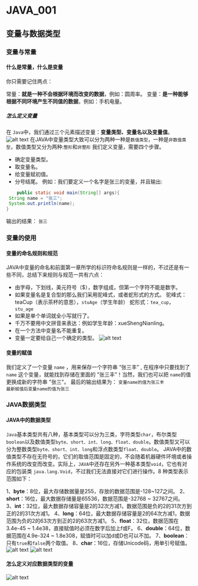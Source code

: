 # JAVA_001
## 变量与数据类型
### 变量与常量
#### 什么是常量，什么是变量
你只需要记住两点：

常量：**就是一种不会根据环境而改变的数据**，例如：圆周率。
变量：**是一种能够根据不同环境产生不同值的数据**，例如：手机电量。
##### 怎么定义变量
在 `Java`中，我们通过三个元素描述变量：**变量类型、变量名以及变量值**。
![alt text](https://data.educoder.net/api/attachments/MUxna09DTmo3eGhRWEk4aUNOLzNsdz09 )
在JAVA中变量类型大致可以分为两种一种是`数值类型`，一种是`非数值类型`，数值类型又分为两种:`整形`和`非整形`
我们定义变量，需要四个步骤。
* 确定变量类型。
* 取变量名。
* 给变量赋初值。
* 分号结尾。
例如：我们要定义一个名字是张三的变量，并且输出:
```java
    public static void main(String[] args){
 String name = "张三";
 System.out.println(name);
}
```
输出的结果： `张三`
### 变量的使用
#### 变量的命名规则和规范
JAVA中变量的命名和前面第一章所学的标识符命名规则是一样的，不过还是有一些不同，总结下来规则与规范一共有六点：

* 由字母，下划线，美元符号（$），数字组成，但第一个字符不能是数字。
* 如果变量名是复合型的那么我们采用驼峰式，或者蛇形式的方式。 驼峰式：teaCup（表示茶杯的意思），`stuAge`（学生年龄） 蛇形式：`tea_cup`，`stu_age`
* 如果是单个单词就全小写就行了。
* 千万不要用中文拼音来表达：例如学生年龄：xueShengNianling。
* 在一个方法中变量名不能重复。
* 变量一定要给自己一个确定的类型。
![alt text](https://data.educoder.net/api/attachments/OE4yb3ZCRitWU0NjNW1NVFFxL2VYQT09)
#### 变量的赋值
我们定义了一个变量 `name` ，用来保存一个字符串 “张三丰” , 在程序中只要找到了 `name` 这个变量，就能找到存储在里面的 ”张三丰”！当然，我们也可以把 `name`的值更换成新的字符串 "张三"。
最后的输出结果为：
`变量name的值为张三丰`  
`最新赋值后变量name的值为张三`
### JAVA数据类型
#### JAVA中的数据类型
`Java`基本类型共有八种，基本类型可以分为三类，字符类型`char`，布尔类型`boolean`以及数值类型`byte、short、int、long、float、double`。数值类型又可以分为整数类型`byte、short、int、long`和浮点数类型`float、double`。
JAVA中的数值类型不存在无符号的，它们的取值范围是固定的，不会随着机器硬件环境或者操作系统的改变而改变。实际上，`JAVA`中还存在另外一种基本类型`void`，它也有对应的包装类 `java.lang.Void`，不过我们无法直接对它们进行操作。8 种类型表示范围如下：

1、**byte**：8位，最大存储数据量是255，存放的数据范围是-128~127之间。
2、**short**：16位，最大数据存储量是65536，数据范围是-32768 ~ 32767之间。
3、**int**：32位，最大数据存储容量是2的32次方减1，数据范围是负的2的31次方到正的2的31次方减1。
4、**long**：64位，最大数据存储容量是2的64次方减1，数据范围为负的2的63次方到正的2的63次方减1。
5、**float**：32位，数据范围在3.4e-45 ~ 1.4e38，直接赋值时必须在数字后加上f或F。
6、**double**：64位，数据范围在4.9e-324 ~ 1.8e308，赋值时可以加d或D也可以不加。
7、**boolean**：只有`true`和`false`两个取值。
8、**char**：16位，存储Unicode码，用单引号赋值。
![alt text](https://data.educoder.net/api/attachments/cEkraFdNV0E0dTd0bEdtelphSFdmQT09)
![alt text](https://data.educoder.net/api/attachments/M2lFKzNKbENvSUZ5K0hQajdCTUFNdz09)
#### 怎么定义对应数据类型的变量
![alt text](https://data.educoder.net/api/attachments/ZWRoV1ovNmgxQTZ2czVFS3lIeEYwUT09)
